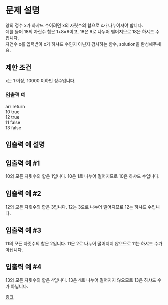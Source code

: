 # 문제 설명  
양의 정수 x가 하샤드 수이려면 x의 자릿수의 합으로 x가 나누어져야 합니다.  
예를 들어 18의 자릿수 합은 1+8=9이고, 18은 9로 나누어 떨어지므로 18은 하샤드 수입니다.  
자연수 x를 입력받아 x가 하샤드 수인지 아닌지 검사하는 함수, solution을 완성해주세요.  

## 제한 조건
x는 1 이상, 10000 이하인 정수입니다.  
### 입출력 예
arr	return  
10	true  
12	true  
11	false  
13	false  
## 입출력 예 설명
## 입출력 예 #1  
10의 모든 자릿수의 합은 1입니다. 10은 1로 나누어 떨어지므로 10은 하샤드 수입니다.  

## 입출력 예 #2  
12의 모든 자릿수의 합은 3입니다. 12는 3으로 나누어 떨어지므로 12는 하샤드 수입니다.  

## 입출력 예 #3  
11의 모든 자릿수의 합은 2입니다. 11은 2로 나누어 떨어지지 않으므로 11는 하샤드 수가 아닙니다.  

## 입출력 예 #4  
13의 모든 자릿수의 합은 4입니다. 13은 4로 나누어 떨어지지 않으므로 13은 하샤드 수가 아닙니다.  

[링크](https://programmers.co.kr/learn/courses/30/lessons/12947)